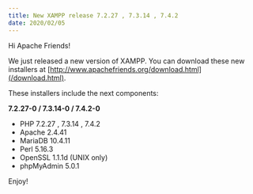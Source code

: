 ```yaml
---
title: New XAMPP release 7.2.27 , 7.3.14 , 7.4.2
date: 2020/02/05
---
```


Hi Apache Friends!

We just released a new version of XAMPP. You can download these new installers at [http://www.apachefriends.org/download.html](/download.html).

These installers include the next components:

**7.2.27-0 / 7.3.14-0 / 7.4.2-0**

- PHP 7.2.27 , 7.3.14 , 7.4.2
- Apache 2.4.41
- MariaDB 10.4.11
- Perl 5.16.3
- OpenSSL 1.1.1d (UNIX only)
- phpMyAdmin 5.0.1

Enjoy!
